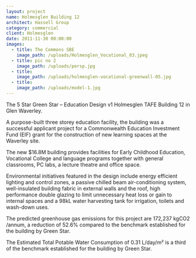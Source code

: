 ```yaml
---
layout: project
name: Holmesglen Building 12
architect: Hassell Group
category: commercial
client: Holmesglen
date: 2011-11-30 00:00:00
images:
  - title: The Commons SBE
    image_path: /uploads/Holmesglen_Vocational_03.jpeg
  - title: pic no 2
    image_path: /uploads/persp.jpg
  - title:
    image_path: /uploads/holmesglen-vocational-greenwall-05.jpg
  - title:
    image_path: /uploads/model-1.jpg
---
```



The 5 Star Green Star – Education Design v1 Holmesglen TAFE Building 12 in Glen Waverley.

A purpose-built three storey education facility, the building was a successful applicant project for a Commonwealth Education Investment Fund (EIF) grant for the construction of new learning spaces at the Waverley site.

The new $16.8M building provides facilities for Early Childhood Education, Vocational College and language programs together with general classrooms, PC labs, a lecture theatre and office space.

Environmental initiatives featured in the design include energy efficient lighting and control zones, a passive chilled beam air-conditioning system, well-insulated building fabric in external walls and the roof, high performance double glazing to limit unnecessary heat loss or gain to internal spaces and a 98kL water harvesting tank for irrigation, toilets and wash-down uses.

The predicted greenhouse gas emissions for this project are 172,237 kgCO2 /annum, a reduction of 52.6% compared to the benchmark established for the building by Green Star.

The Estimated Total Potable Water Consumption of 0.31 L/day/m² is a third of the benchmark established for the building by Green Star.